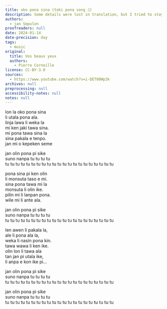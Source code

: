 ```yaml
---
title: oko pona sina (toki pona song ♫)
description: Some details were lost in translation, but I tried to stay very close to the original.
authors:
  - jan Sepulon
proofreaders: null
date: 2024-01-14
date-precision: day
tags:
  - music
original:
  title: Vos beaux yeux
  authors:
    - Pierre Corneille
license: CC-BY-3.0
sources:
  - https://www.youtube.com/watch?v=i-DET08Wp3k
archives: null
preprocessing: null
accessibility-notes: null
notes: null
---
```



lon la oko pona sina  
li utala pona ala.  
linja lawa li weka la  
mi ken jaki tawa sina.  
mi pona tawa sina la  
sina pakala e tenpo.  
jan mi o kepeken seme

jan olin pona pi sike  
suno nanpa tu tu tu tu  
tu tu tu tu tu tu tu tu tu tu tu tu tu tu tu tu tu tu tu tu tu

pona sina pi ken olin  
li monsuta taso e mi.  
sina pona tawa mi la  
monsuta li olin ike.  
pilin mi li lanpan pona.  
wile mi li ante ala.

jan olin pona pi sike  
suno nanpa tu tu tu tu  
tu tu tu tu tu tu tu tu tu tu tu tu tu tu tu tu tu tu tu tu tu

len awen li pakala la,  
ale li pona ala la,  
weka li nasin pona kin.  
tawa wawa li ken ike.  
olin lon li tawa ala  
tan jan pi utala ike,  
li anpa e kon ike pi...

jan olin pona pi sike  
suno nanpa tu tu tu tu  
tu tu tu tu tu tu tu tu tu tu tu tu tu tu tu tu tu tu tu tu tu

jan olin pona pi sike  
suno nanpa tu tu tu tu  
tu tu tu tu tu tu tu tu tu tu tu tu tu tu tu tu tu tu tu tu tu
